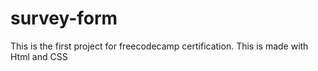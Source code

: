 # survey-form
This is the first project for freecodecamp certification. This is made with Html and CSS
